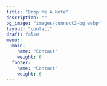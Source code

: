 ```yaml
---
title: "Drop Me A Note"
description: ""
bg_image: "images/connect2-bg.webp"
layout: "contact"
draft: false
menu:
  main:
    name: "Contact"
    weight: 6
  footer:
    name: "Contact"
    weight: 6
---
```


